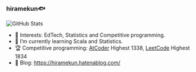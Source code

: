 ### hiramekun🐟
![GitHub Stats](https://github-readme-stats.vercel.app/api?username=hiramekun&hide_title=true&count_private=true&show_icons=true&theme=graywhite&line_height=24)

<!--
**hiramekun/hiramekun** is a ✨ _special_ ✨ repository because its `README.md` (this file) appears on your GitHub profile.

Here are some ideas to get you started:

- 🔭 I’m currently working on ...
- 🌱 I’m currently learning ...
- 👯 I’m looking to collaborate on ...
- 🤔 I’m looking for help with ...
- 💬 Ask me about ...
- 📫 How to reach me: ...
- 😄 Pronouns: ...
- ⚡ Fun fact: ...
-->
 - 🔭 Interests: EdTech, Statistics and Competitive programming.
 - 🌱 I’m currently learning Scala and Statistics.
 - 🏆 Competitive programming: [AtCoder](https://atcoder.jp/users/hiramekun) Highest 1338, [LeetCode](https://leetcode.com/hiramekun/) Highest 1834
 - 📘 Blog: https://hiramekun.hatenablog.com/
 
<!--
[![hiramekun's github stats](https://github-readme-stats.vercel.app/api?username=hiramekun&count_private=true&show_icons=true)](https://github.com/anuraghazra/github-readme-stats)
-->

